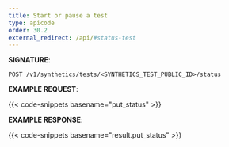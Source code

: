 ```yaml
---
title: Start or pause a test
type: apicode
order: 30.2
external_redirect: /api/#status-test
---
```


**SIGNATURE**:

`POST /v1/synthetics/tests/<SYNTHETICS_TEST_PUBLIC_ID>/status`

**EXAMPLE REQUEST**:

{{< code-snippets basename="put_status" >}}

**EXAMPLE RESPONSE**:

{{< code-snippets basename="result.put_status" >}}
